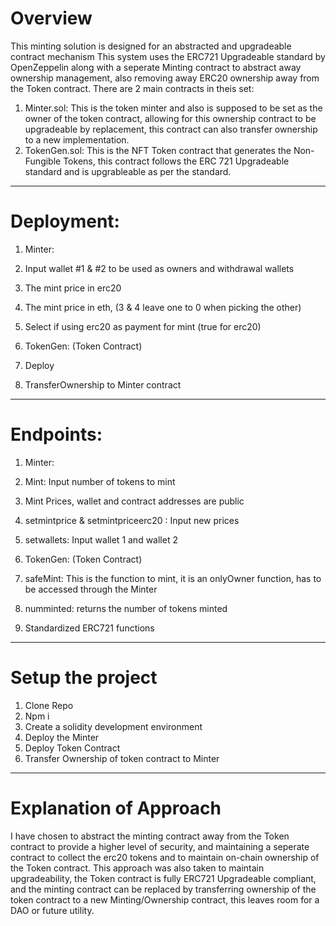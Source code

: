 # Overview

This minting solution is designed for an abstracted and upgradeable contract mechanism
This system uses the ERC721 Upgradeable standard by OpenZeppelin along with a seperate Minting contract to abstract away ownership management, also removing away ERC20 ownership away from the Token contract.
There are 2 main contracts in theis set:
1. Minter.sol: This is the token minter and also is supposed to be set as the owner of the token contract, allowing for this ownership contract to be upgradeable by replacement, this contract can also transfer ownership to a new implementation.
2. TokenGen.sol: This is the NFT Token contract that generates the Non-Fungible Tokens, this contract follows the ERC 721 Upgradeable standard and is upgrableable as per the standard.
---
# Deployment:
1. Minter: 
  1. Input wallet #1 & #2 to be used as owners and withdrawal wallets
  2. The mint price in erc20
  3. The mint price in eth, (3 & 4 leave one to 0 when picking the other)
  4. Select if using erc20 as payment for mint (true for erc20)

2. TokenGen: (Token Contract)
  1. Deploy
  2. TransferOwnership to Minter contract
---
# Endpoints:
1. Minter:  
  1. Mint: Input number of tokens to mint
  2. Mint Prices, wallet and contract addresses are public
  3. setmintprice & setmintpriceerc20 : Input new prices
  4. setwallets: Input wallet 1 and wallet 2

2. TokenGen: (Token Contract)
  1. safeMint: This is the function to mint, it is an onlyOwner function, has to be accessed through the Minter
  2. numminted: returns the number of tokens minted
  3. Standardized ERC721 functions 
---
# Setup the project

1. Clone Repo
2. Npm i
3. Create a solidity development environment
4. Deploy the Minter
5. Deploy Token Contract
6. Transfer Ownership of token contract to Minter
---
# Explanation of Approach

I have chosen to abstract the minting contract away from the Token contract to provide a higher level of security, and maintaining a seperate contract to collect the erc20 tokens and to maintain on-chain ownership of the Token contract.
This approach was also taken to maintain upgradeability, the Token contract is fully ERC721 Upgradeable compliant, and the minting contract can be replaced by transferring ownership of the token contract to a new Minting/Ownership contract, this leaves room for a DAO or future utility.


